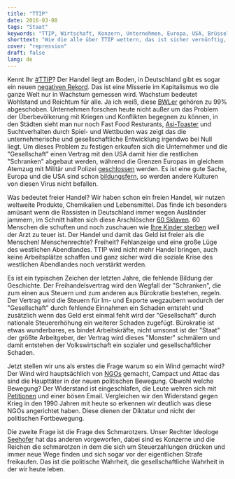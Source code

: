 ```yaml
---
title: "TTIP"
date: 2016-03-08
tags: "Staat"
keywords: "TTIP, Wirtschaft, Konzern, Unternehmen, Europa, USA, Brüssel, Handel, Welthandel, Standards, Soziales, Umwelt"
shorttext: "Wie die alle über TTIP wettern, das ist sicher vernünftig, aber woher kommt das Wissen wenn alles geheim ist?"
cover: "repression"
draft: false
lang: de
---
```


Kennt Ihr [#TTIP](https://twitter.com/hashtag/ttip "TTIP Hashtag")? Der Handel liegt am Boden, in Deutschland gibt es sogar ein neuen [negativen Rekord](http://www.spiegel.de/wirtschaft/soziales/usa-sind-deutschlands-wichtigster-handelspartner-a-1080198.html "Erstmals seit 40 Jahren: USA sind Deutschlands wichtigster Handelspartner"). Das ist eine Misserie im Kapitalismus wo die ganze Welt nur in Wachstum gemessen wird. Wachstum bedeutet Wohlstand und Reichtum für alle. Ja ich weiß, diese [BWLer](http://www.stupidedia.org/stupi/BWLer) gehören zu 99% abgeschoben. Unternehmen forschen heute nicht außer um das Problem der Überbevölkerung mit Kriegen und Konflikten begegnen zu können, in den Städten sieht man nur noch Fast Food Resturants, [Asi-Toaster](http://www.mundmische.de/bedeutung/29112-Assitoaster) und Suchtverhalten durch Spiel- und Wettbuden was zeigt das die unternehmerische und gesellschaftliche Entwicklung irgendwo bei Null liegt. Um dieses Problem zu festigen erkaufen sich die Unternehmer und die "Gesellschaft" einen Vertrag mit den USA damit hier die restlichen "Schranken" abgebaut werden, während die Grenzen Europas im gleichem Atemzug mit Militär und Polizei [geschlossen](http://german.china.org.cn/international/2015-09/16/content_36604034.htm "Mehrere Grenzen in Europa geschlossen") werden. Es ist eine gute Sache, Europa und die USA sind schon [bildungsfern](https://de.wiktionary.org/wiki/bildungsfern), so werden andere Kulturen von diesen Virus nicht befallen.

Was bedeutet freier Handel? Wir haben schon ein freien Handel, wir nutzen weltweite Produkte, Chemikalien und Lebensmittel. Das finde ich besonders amüsant wenn die Rassisten in Deutschland immer wegen Ausländer jammern, im Schnitt halten sich diese Arschlöscher [60 Sklaven](https://josopon.wordpress.com/2016/02/25/jeder-von-uns-haelt-60-sklaven/). 60 Menschen die schuften und noch zuschauen wie [Ihre Kinder sterben](https://www.youtube.com/watch?v=Cd2pze9YRys "Die KIK Story") weil der Arzt zu teuer ist. Der Handel und damit das Geld ist freier als die Menschen! Menschenrechte? Freiheit? Fehlanzeige und eine große Lüge des westlichen Abendlandes. TTIP wird nicht mehr Handel bringen, auch keine Arbeitsplätze schaffen und ganz sicher wird die soziale Krise des westlichen Abendlandes noch verstärkt werden. 

Es ist ein typischen Zeichen der letzten Jahre, die fehlende Bildung der Geschichte. Der Freihandelsvertrag wird den Wegfall der "Schranken", die zum einen aus Steuern und zum anderen aus Bürokratie bestehen, regeln. Der Vertrag wird die Steuern für Im- und Exporte wegzaubern wodurch der "Gesellschaft" durch fehlende Einnahmen ein Schaden entsteht und zusätzlich wenn das Geld erst einmal fehlt wird der "Gesellschaft" durch nationale Steuererhöhung ein weiterer Schaden zugefügt. Bürokratie ist etwas wunderbares, es bindet Arbeitskräfte, nicht umsonst ist der "Staat" der größte Arbeitgeber, der Vertrag wird dieses "Monster" schmälern und damit entstehen der Volkswirtschaft ein sozialer und gesellschaftlicher Schaden. 

Jetzt stellen wir uns als erstes die Frage warum so ein Wind gemacht wird? Der Wind wird hauptsächlich von [NGOs](http://www.politik-lexikon.at/ngo/ "Politisches Lexikon erklärt NGO") gemacht, Campact und Attac das sind die Haupttäter in der neuen politischen Bewegung. Obwohl welche Bewegung? Der Widerstand ist eingeschlafen, die Leute wehren sich mit [Petitionen](http://www.utopia.de/gutefragen/fragen/avaaz-campact-und-co-oder-woran-erkenne-ich-eine-serioese) und einer bösen Email. Vergleichen wir den Widerstand gegen Krieg in den 1990 Jahren mit heute so erkennen wir deutlich was diese NGOs angerichtet haben. Diese dienen der Diktatur und nicht der politischen Fortbewegung. 

Die zweite Frage ist die Frage des Schmarotzers. Unser Rechter Ideologe [Seehofer](http://debattiersalon.de/fakten-fakten-fakten-wenn-der-bayern-horst-mal-wieder-schmuddelt/ "Seehofer und das rassistische Lügen") hat das anderen vorgeworfen, dabei sind es Konzerne und die Reichen die schmarotzen in dem die sich um Steuerzahlungen drücken und immer neue Wege finden und sich sogar vor der eigentlichen Strafe freikaufen. Das ist die politische Wahrheit, die gesellschaftliche Wahrheit in der wir heute leben. 